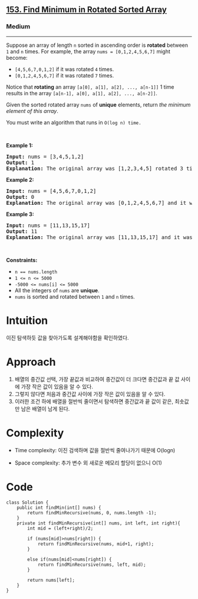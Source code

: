 <h2><a href="https://leetcode.com/problems/find-minimum-in-rotated-sorted-array/">153. Find Minimum in Rotated Sorted Array</a></h2><h3>Medium</h3><hr><div><p>Suppose an array of length <code>n</code> sorted in ascending order is <strong>rotated</strong> between <code>1</code> and <code>n</code> times. For example, the array <code>nums = [0,1,2,4,5,6,7]</code> might become:</p>

<ul>
	<li><code>[4,5,6,7,0,1,2]</code> if it was rotated <code>4</code> times.</li>
	<li><code>[0,1,2,4,5,6,7]</code> if it was rotated <code>7</code> times.</li>
</ul>

<p>Notice that <strong>rotating</strong> an array <code>[a[0], a[1], a[2], ..., a[n-1]]</code> 1 time results in the array <code>[a[n-1], a[0], a[1], a[2], ..., a[n-2]]</code>.</p>

<p>Given the sorted rotated array <code>nums</code> of <strong>unique</strong> elements, return <em>the minimum element of this array</em>.</p>

<p>You must write an algorithm that runs in&nbsp;<code>O(log n) time.</code></p>

<p>&nbsp;</p>
<p><strong class="example">Example 1:</strong></p>

<pre><strong>Input:</strong> nums = [3,4,5,1,2]
<strong>Output:</strong> 1
<strong>Explanation:</strong> The original array was [1,2,3,4,5] rotated 3 times.
</pre>

<p><strong class="example">Example 2:</strong></p>

<pre><strong>Input:</strong> nums = [4,5,6,7,0,1,2]
<strong>Output:</strong> 0
<strong>Explanation:</strong> The original array was [0,1,2,4,5,6,7] and it was rotated 4 times.
</pre>

<p><strong class="example">Example 3:</strong></p>

<pre><strong>Input:</strong> nums = [11,13,15,17]
<strong>Output:</strong> 11
<strong>Explanation:</strong> The original array was [11,13,15,17] and it was rotated 4 times. 
</pre>

<p>&nbsp;</p>
<p><strong>Constraints:</strong></p>

<ul>
	<li><code>n == nums.length</code></li>
	<li><code>1 &lt;= n &lt;= 5000</code></li>
	<li><code>-5000 &lt;= nums[i] &lt;= 5000</code></li>
	<li>All the integers of <code>nums</code> are <strong>unique</strong>.</li>
	<li><code>nums</code> is sorted and rotated between <code>1</code> and <code>n</code> times.</li>
</ul>
</div>

# Intuition
이진 탐색하듯 값을 찾아가도록 설계해야함을 확인하였다.

# Approach
1. 배열의 중간값 선택, 가장 끝값과 비교하여 중간값이 더 크다면 중간값과 끝 값 사이에 가장 작은 값이 있음을 알 수 있다.
2. 그렇지 않다면 처음과 중간값 사이에 가장 작은 값이 있음을 알 수 있다.
3. 이러한 조건 하에 배열을 절반씩 줄이면서 탐색하면 중간값과 끝 값이 같은, 최솟값만 남은 배열이 남게 된다.

# Complexity
- Time complexity: 이진 검색하며 값을 절반씩 줄여나가기 때문에 O(logn)

- Space complexity: 추가 변수 외 새로운 메모리 할당이 없으니 O(1)

# Code
```
class Solution {
    public int findMin(int[] nums) {
        return findMinRecursive(nums, 0, nums.length -1);
    }
    private int findMinRecursive(int[] nums, int left, int right){
        int mid = (left+right)/2;
        
        if (nums[mid]>nums[right]) {
            return findMinRecursive(nums, mid+1, right);
        }
        
        else if(nums[mid]<nums[right]) {
            return findMinRecursive(nums, left, mid);
        }
        
        return nums[left];
    }
}
```
